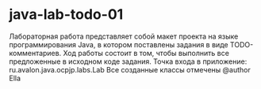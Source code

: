 # java-lab-todo-01
Лабораторная работа представляет собой макет проекта на языке программирования Java, в котором поставлены задания в виде TODO-комментариев. Ход работы состоит в том, чтобы выполнить все предложенные в исходном коде задания.
Точка входа в приложение: ru.avalon.java.ocpjp.labs.Lab
Все созданные классы отмечены @author Ella

